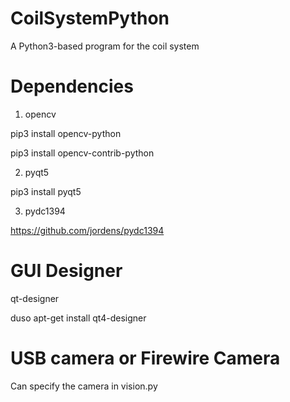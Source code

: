 # CoilSystemPython

A Python3-based program for the coil system

# Dependencies

1. opencv

pip3 install opencv-python

pip3 install opencv-contrib-python

2. pyqt5

pip3 install pyqt5

3. pydc1394

https://github.com/jordens/pydc1394

# GUI Designer

qt-designer

duso apt-get install qt4-designer

# USB camera or Firewire Camera

Can specify the camera in vision.py
